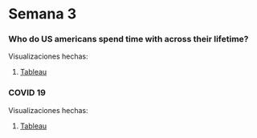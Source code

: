 # Semana 3

### Who do US americans spend time with across their lifetime?

Visualizaciones hechas:

1. [Tableau](https://martinezmanuelco.github.io/infovis/s3/tableau-.html)

### COVID 19

Visualizaciones hechas:

1. [Tableau](https://martinezmanuelco.github.io/infovis/s3/tableau-covid.html)

